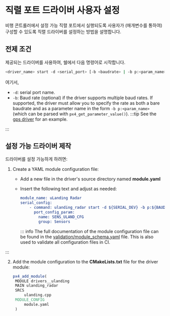 # 직렬 포트 드라이버 사용자 설정

비행 콘트롤러에서 설정 가능 직렬 포트에서 실행되도록 사용자가 (매개변수를 통하여) 구성할 수 있도록 직렬 드라이버를 설정하는 방법을 설명합니다.

## 전제 조건

제공되는 드라이버를 사용하여, 쉘에서 다음 명령어로 시작합니다.

```sh
<driver_name> start -d <serial_port> [-b <baudrate> | -b p:<param_name>]
```

여기서,

- `-d`: serial port name.
- `-b`: Baud rate (optional) if the driver supports multiple baud rates.
  If supported, the driver must allow you to specify the rate as both a bare baudrate and as a parameter name in the form `-b p:<param_name>` (which can be parsed with `px4_get_parameter_value()`).
  :::tip
  See the [gps driver](https://github.com/PX4/PX4-Autopilot/blob/main/src/drivers/gps/gps.cpp#L1023) for an example.

:::

## 설정 가능 드라이버 제작

드라이버를 설정 가능하게 하려면:

1. Create a YAML module configuration file:

   - Add a new file in the driver's source directory named **module.yaml**
   - Insert the following text and adjust as needed:

     ```cmake
     module_name: uLanding Radar
     serial_config:
         - command: ulanding_radar start -d ${SERIAL_DEV} -b p:${BAUD_PARAM}
           port_config_param:
             name: SENS_ULAND_CFG
             group: Sensors
     ```

     ::: info
     The full documentation of the module configuration file can be found in the [validation/module_schema.yaml](https://github.com/PX4/PX4-Autopilot/blob/main/validation/module_schema.yaml) file.
     This is also used to validate all configuration files in CI.

:::

2. Add the module configuration to the **CMakeLists.txt** file for the driver module:

   ```cmake
   px4_add_module(
   	MODULE drivers__ulanding
   	MAIN ulanding_radar
   	SRCS
   		ulanding.cpp
   	MODULE_CONFIG
   		module.yaml
   	)
   ```
